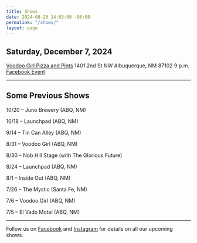 ```yaml
---
title: Shows
date: 2024-08-20 14:03:00 -06:00
permalink: "/shows/"
layout: page
---
```


## Saturday, December 7, 2024
[Voodoo Girl Pizza and Pints](https://www.facebook.com/Voodoogirlpizzaofficial)
1401 2nd St NW Albuquerque, NM 87102
9 p.m. [Facebook Event](https://www.facebook.com/share/1B1tZij7s3/)

---

## Some Previous Shows

10/20 – Juno Brewery (ABQ, NM)

10/18 – Launchpad (ABQ, NM)

9/14 – Tin Can Alley (ABQ, NM)

8/31 – Voodoo Girl (ABQ, NM)

8/30 – Nob Hill Stage (with The Glorious Future)

8/24 – Launchpad (ABQ, NM)

8/1 – Inside Out (ABQ, NM)

7/26 – The Mystic (Santa Fe, NM)

7/6 – Voodoo Girl (ABQ, NM)

7/5 – El Vado Motel (ABQ, NM)

---

<p class="lead">Follow us on <a href="https://www.facebook.com/TheOrdinaryThingsband/">Facebook</a> and <a href="https://www.instagram.com/ordinarythingsband18/">Instagram</a> for details on all our upcoming shows.</p>